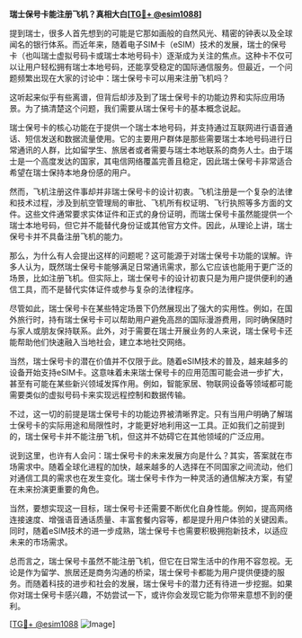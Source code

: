 **瑞士保号卡能注册飞机？真相大白[[TG💪+ @esim1088](https://t.me/s/esim1088)]**

提到瑞士，很多人首先想到的可能是它那如画般的自然风光、精密的钟表以及全球闻名的银行体系。而近年来，随着电子SIM卡（eSIM）技术的发展，瑞士的保号卡（也叫瑞士虚拟号码卡或瑞士本地号码卡）逐渐成为关注的焦点。这种卡不仅可以让用户轻松拥有瑞士本地号码，还能享受稳定的国际通信服务。但最近，一个问题频繁出现在大家的讨论中：瑞士保号卡可以用来注册飞机吗？

这听起来似乎有些离谱，但背后却涉及到了瑞士保号卡的功能边界和实际应用场景。为了搞清楚这个问题，我们需要从瑞士保号卡的基本概念说起。

瑞士保号卡的核心功能在于提供一个瑞士本地号码，并支持通过互联网进行语音通话、短信发送和数据流量使用。它的主要用户群体是那些需要瑞士本地号码进行日常通讯的人群，比如留学生、旅居者或者需要与瑞士本地联系的商务人士。由于瑞士是一个高度发达的国家，其电信网络覆盖完善且稳定，因此瑞士保号卡非常适合希望在瑞士保持本地身份感的用户。

然而，飞机注册这件事却并非瑞士保号卡的设计初衷。飞机注册是一个复杂的法律和技术过程，涉及到航空管理局的审批、飞机所有权证明、飞行执照等多方面的文件。这些文件通常要求实体证件和正式的身份证明，而瑞士保号卡虽然能提供一个瑞士本地号码，但它并不能替代身份证或其他官方文件。因此，从理论上讲，瑞士保号卡并不具备注册飞机的能力。

那么，为什么有人会提出这样的问题呢？这可能源于对瑞士保号卡功能的误解。许多人认为，既然瑞士保号卡能够满足日常通讯需求，那么它应该也能用于更广泛的场景，比如注册飞机。但实际上，瑞士保号卡的设计初衷只是为用户提供便利的通信工具，而不是替代实体证件或参与复杂的法律程序。

尽管如此，瑞士保号卡在某些特定场景下仍然展现出了强大的实用性。例如，在国外旅行时，持有瑞士保号卡可以帮助用户避免高昂的国际漫游费用，同时确保随时与家人或朋友保持联系。此外，对于需要在瑞士开展业务的人来说，瑞士保号卡还能帮助他们快速融入当地社会，建立本地社交网络。

当然，瑞士保号卡的潜在价值并不仅限于此。随着eSIM技术的普及，越来越多的设备开始支持eSIM卡。这意味着未来瑞士保号卡的应用范围可能会进一步扩大，甚至有可能在某些新兴领域发挥作用。例如，智能家居、物联网设备等领域都可能需要类似的虚拟号码卡来实现远程控制和数据传输。

不过，这一切的前提是瑞士保号卡的功能边界被清晰界定。只有当用户明确了解瑞士保号卡的实际用途和局限性时，才能更好地利用这一工具。正如我们之前提到的，瑞士保号卡并不能注册飞机，但这并不妨碍它在其他领域的广泛应用。

说到这里，也许有人会问：瑞士保号卡的未来发展方向是什么？其实，答案就在市场需求中。随着全球化进程的加快，越来越多的人选择在不同国家之间流动，他们对通信工具的需求也在发生变化。瑞士保号卡作为一种灵活的通信解决方案，有望在未来扮演更重要的角色。

当然，要想实现这一目标，瑞士保号卡还需要不断优化自身性能。例如，提高网络连接速度、增强语音通话质量、丰富套餐内容等，都是提升用户体验的关键因素。同时，随着eSIM技术的进一步成熟，瑞士保号卡也需要积极拥抱新技术，以适应未来的市场需求。

总而言之，瑞士保号卡虽然不能注册飞机，但它在日常生活中的作用不容忽视。无论是作为留学、旅居还是商务沟通的桥梁，瑞士保号卡都能为用户提供便捷的服务。而随着科技的进步和社会的发展，瑞士保号卡的潜力还有待进一步挖掘。如果你对瑞士保号卡感兴趣，不妨尝试一下，或许你会发现它能为你带来意想不到的便利。

[[TG💪+ @esim1088](https://t.me/s/esim1088) ![Image](https://i.postimg.cc/4NQfJmqS/Snipaste-2025-05-13-00-14-12.png)]